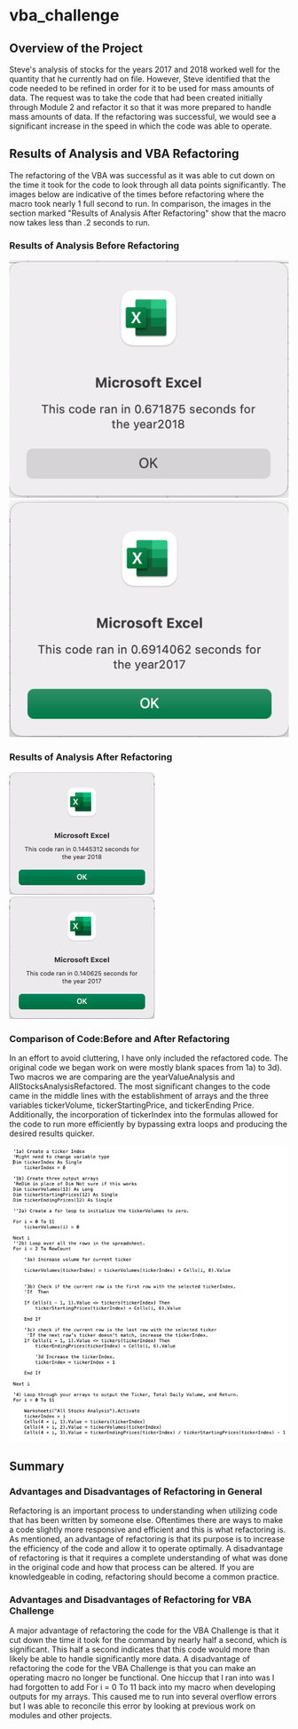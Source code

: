 # vba_challenge
## Overview of the Project
Steve's analysis of stocks for the years 2017 and 2018 worked well for the quantity that he currently had on file. However, Steve identified that the code needed to be refined in order for it to be used for mass amounts of data. The request was to take the code that had been created initially through Module 2 and refactor it so that it was more prepared to handle mass amounts of data. If the refactoring was successful, we would see a significant increase in the speed in which the code was able to operate.
## Results of Analysis and VBA Refactoring
The refactoring of the VBA was successful as it was able to cut down on the time it took for the code to look through all data points significantly. The images below are indicative of the times before refactoring where the macro took nearly 1 full second to run. In comparison, the images in the section marked "Results of Analysis After Refactoring" show that the macro now takes less than .2 seconds to run.
### Results of Analysis Before Refactoring 
![](Resources/2018_AFA.png)  ![](Resources/2017_AFA.png)
### Results of Analysis After Refactoring
![](Resources/2018_ASAR.png) ![](Resources/2017_ASAR.png)
### Comparison of Code:Before and After Refactoring
In an effort to avoid cluttering, I have only included the refactored code. The original code we began work on were mostly blank spaces from 1a) to 3d). Two macros we are comparing are the yearValueAnalysis and AllStocksAnalysisRefactored. The most significant changes to the code came in the middle lines with the establishment of arrays and the three variables tickerVolume, tickerStartingPrice, and tickerEnding Price. Additionally, the incorporation of tickerIndex into the formulas allowed for the code to run more efficiently by bypassing extra loops and producing the desired results quicker. 

![](Resources/ASARefactor.png)
## Summary
### Advantages and Disadvantages of Refactoring in General
Refactoring is an important process to understanding when utilizing code that has been written by someone else. Oftentimes there are ways to make a code slightly more responsive and efficient and this is what refactoring is. As mentioned, an advantage of refactoring is that its purpose is to increase the efficiency of the code and allow it to operate optimally. A disadvantage of refactoring is that it requires a complete understanding of what was done in the original code and how that process can be altered. If you are knowledgeable in coding, refactoring should become a common practice. 
### Advantages and Disadvantages of Refactoring for VBA Challenge
A major advantage of refactoring the code for the VBA Challenge is that it cut down the time it took for the command by nearly half a second, which is significant. This half a second indicates that this code would more than likely be able to handle significantly more data. 
A disadvantage of refactoring the code for the VBA Challenge is that you can make an operating macro no longer be functional. One hiccup that I ran into was I had forgotten to add For i = 0 To 11 back into my macro when developing outputs for my arrays. This caused me to run into several overflow errors but I was able to reconcile this error by looking at previous work on modules and other projects. 
